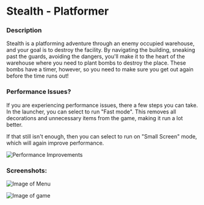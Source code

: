 # Stealth - Platformer

### Description

Stealth is a platforming adventure through an enemy occupied warehouse, and your goal is to destroy the facility.
By navigating the building, sneaking past the guards, avoiding the dangers, you'll make it to the heart of the warehouse where you need to plant bombs to destroy the place.
These bombs have a timer, however, so you need to make sure you get out again before the time runs out!

### Performance Issues?

If you are experiencing performance issues, there a few steps you can take.
In the launcher, you can select to run "Fast mode". This removes all decorations and unnecessary items from the game,
making it run a lot better.

If that still isn't enough, then you can select to run on "Small Screen" mode, which will again improve performance.

![Performance Improvements](http://i.cubeupload.com/Z1lQoP.png)

### Screenshots:

![Image of Menu](http://i.cubeupload.com/076JEL.png)

![Image of game](http://i.cubeupload.com/gaJ8q0.png)
